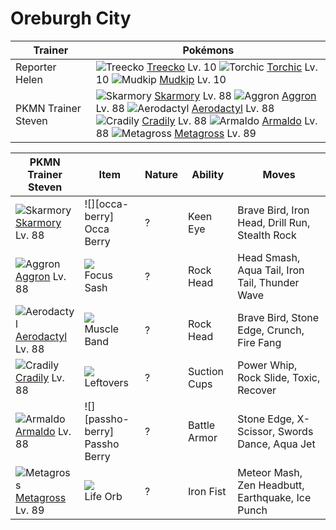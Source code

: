 # Oreburgh City

Trainer                    | Pokémons
---                        | ---
Reporter Helen             | ![][252]  [Treecko] Lv. 10  ![][255]  [Torchic] Lv. 10  ![][258]  [Mudkip] Lv. 10
PKMN Trainer Steven        | ![][227]  [Skarmory] Lv. 88  ![][306]  [Aggron] Lv. 88  ![][142]  [Aerodactyl] Lv. 88 <br> ![][346]  [Cradily] Lv. 88  ![][348]  [Armaldo] Lv. 88  ![][376]  [Metagross] Lv. 89


PKMN Trainer Steven  | Item          | Nature | Ability      | Moves
---                  | ---           | ---    | ---          | ---
![][227]<br> [Skarmory] Lv. 88        | ![][occa-berry]<br> Occa Berry          | ?        | Keen Eye            | Brave Bird, Iron Head, Drill Run, Stealth Rock
![][306]<br> [Aggron] Lv. 88          | ![][focus-sash]<br> Focus Sash          | ?        | Rock Head           | Head Smash, Aqua Tail, Iron Tail, Thunder Wave
![][142]<br> [Aerodactyl] Lv. 88      | ![][muscle-band]<br> Muscle Band        | ?        | Rock Head           | Brave Bird, Stone Edge, Crunch, Fire Fang
![][346]<br> [Cradily] Lv. 88         | ![][leftovers]<br> Leftovers            | ?        | Suction Cups        | Power Whip, Rock Slide, Toxic, Recover
![][348]<br> [Armaldo] Lv. 88         | ![][passho-berry]<br> Passho Berry      | ?        | Battle Armor        | Stone Edge, X-Scissor, Swords Dance, Aqua Jet
![][376]<br> [Metagross] Lv. 89       | ![][life-orb]<br> Life Orb              | ?        | Iron Fist           | Meteor Mash, Zen Headbutt, Earthquake, Ice Punch
[142]: https://raw.githubusercontent.com/PokeAPI/sprites/master/sprites/pokemon/142.png "Aerodactyl"
[227]: https://raw.githubusercontent.com/PokeAPI/sprites/master/sprites/pokemon/227.png "Skarmory"
[252]: https://raw.githubusercontent.com/PokeAPI/sprites/master/sprites/pokemon/252.png "Treecko"
[255]: https://raw.githubusercontent.com/PokeAPI/sprites/master/sprites/pokemon/255.png "Torchic"
[258]: https://raw.githubusercontent.com/PokeAPI/sprites/master/sprites/pokemon/258.png "Mudkip"
[306]: https://raw.githubusercontent.com/PokeAPI/sprites/master/sprites/pokemon/306.png "Aggron"
[346]: https://raw.githubusercontent.com/PokeAPI/sprites/master/sprites/pokemon/346.png "Cradily"
[348]: https://raw.githubusercontent.com/PokeAPI/sprites/master/sprites/pokemon/348.png "Armaldo"
[376]: https://raw.githubusercontent.com/PokeAPI/sprites/master/sprites/pokemon/376.png "Metagross"
[Aerodactyl]: /pokemon_changes/142.md
[Skarmory]: /pokemon_changes/227.md
[Treecko]: /pokemon_changes/252.md
[Torchic]: /pokemon_changes/255.md
[Mudkip]: /pokemon_changes/258.md
[Aggron]: /pokemon_changes/306.md
[Cradily]: /pokemon_changes/346.md
[Armaldo]: /pokemon_changes/348.md
[Metagross]: /pokemon_changes/376.md
[focus-sash]: https://raw.githubusercontent.com/PokeAPI/sprites/master/sprites/items/focus-sash.png
[leftovers]: https://raw.githubusercontent.com/PokeAPI/sprites/master/sprites/items/leftovers.png
[life-orb]: https://raw.githubusercontent.com/PokeAPI/sprites/master/sprites/items/life-orb.png
[muscle-band]: https://raw.githubusercontent.com/PokeAPI/sprites/master/sprites/items/muscle-band.png
